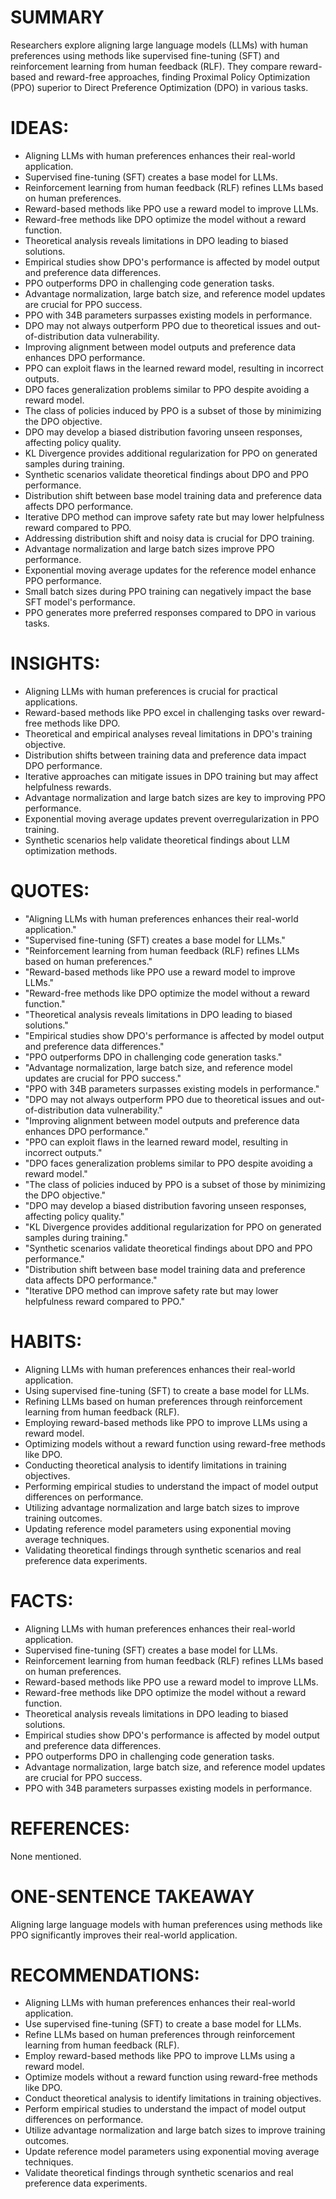 # SUMMARY
Researchers explore aligning large language models (LLMs) with human preferences using methods like supervised fine-tuning (SFT) and reinforcement learning from human feedback (RLF). They compare reward-based and reward-free approaches, finding Proximal Policy Optimization (PPO) superior to Direct Preference Optimization (DPO) in various tasks.

# IDEAS:
- Aligning LLMs with human preferences enhances their real-world application.
- Supervised fine-tuning (SFT) creates a base model for LLMs.
- Reinforcement learning from human feedback (RLF) refines LLMs based on human preferences.
- Reward-based methods like PPO use a reward model to improve LLMs.
- Reward-free methods like DPO optimize the model without a reward function.
- Theoretical analysis reveals limitations in DPO leading to biased solutions.
- Empirical studies show DPO's performance is affected by model output and preference data differences.
- PPO outperforms DPO in challenging code generation tasks.
- Advantage normalization, large batch size, and reference model updates are crucial for PPO success.
- PPO with 34B parameters surpasses existing models in performance.
- DPO may not always outperform PPO due to theoretical issues and out-of-distribution data vulnerability.
- Improving alignment between model outputs and preference data enhances DPO performance.
- PPO can exploit flaws in the learned reward model, resulting in incorrect outputs.
- DPO faces generalization problems similar to PPO despite avoiding a reward model.
- The class of policies induced by PPO is a subset of those by minimizing the DPO objective.
- DPO may develop a biased distribution favoring unseen responses, affecting policy quality.
- KL Divergence provides additional regularization for PPO on generated samples during training.
- Synthetic scenarios validate theoretical findings about DPO and PPO performance.
- Distribution shift between base model training data and preference data affects DPO performance.
- Iterative DPO method can improve safety rate but may lower helpfulness reward compared to PPO.
- Addressing distribution shift and noisy data is crucial for DPO training.
- Advantage normalization and large batch sizes improve PPO performance.
- Exponential moving average updates for the reference model enhance PPO performance.
- Small batch sizes during PPO training can negatively impact the base SFT model's performance.
- PPO generates more preferred responses compared to DPO in various tasks.

# INSIGHTS:
- Aligning LLMs with human preferences is crucial for practical applications.
- Reward-based methods like PPO excel in challenging tasks over reward-free methods like DPO.
- Theoretical and empirical analyses reveal limitations in DPO's training objective.
- Distribution shifts between training data and preference data impact DPO performance.
- Iterative approaches can mitigate issues in DPO training but may affect helpfulness rewards.
- Advantage normalization and large batch sizes are key to improving PPO performance.
- Exponential moving average updates prevent overregularization in PPO training.
- Synthetic scenarios help validate theoretical findings about LLM optimization methods.

# QUOTES:
- "Aligning LLMs with human preferences enhances their real-world application."
- "Supervised fine-tuning (SFT) creates a base model for LLMs."
- "Reinforcement learning from human feedback (RLF) refines LLMs based on human preferences."
- "Reward-based methods like PPO use a reward model to improve LLMs."
- "Reward-free methods like DPO optimize the model without a reward function."
- "Theoretical analysis reveals limitations in DPO leading to biased solutions."
- "Empirical studies show DPO's performance is affected by model output and preference data differences."
- "PPO outperforms DPO in challenging code generation tasks."
- "Advantage normalization, large batch size, and reference model updates are crucial for PPO success."
- "PPO with 34B parameters surpasses existing models in performance."
- "DPO may not always outperform PPO due to theoretical issues and out-of-distribution data vulnerability."
- "Improving alignment between model outputs and preference data enhances DPO performance."
- "PPO can exploit flaws in the learned reward model, resulting in incorrect outputs."
- "DPO faces generalization problems similar to PPO despite avoiding a reward model."
- "The class of policies induced by PPO is a subset of those by minimizing the DPO objective."
- "DPO may develop a biased distribution favoring unseen responses, affecting policy quality."
- "KL Divergence provides additional regularization for PPO on generated samples during training."
- "Synthetic scenarios validate theoretical findings about DPO and PPO performance."
- "Distribution shift between base model training data and preference data affects DPO performance."
- "Iterative DPO method can improve safety rate but may lower helpfulness reward compared to PPO."

# HABITS:
- Aligning LLMs with human preferences enhances their real-world application.
- Using supervised fine-tuning (SFT) to create a base model for LLMs.
- Refining LLMs based on human preferences through reinforcement learning from human feedback (RLF).
- Employing reward-based methods like PPO to improve LLMs using a reward model.
- Optimizing models without a reward function using reward-free methods like DPO.
- Conducting theoretical analysis to identify limitations in training objectives.
- Performing empirical studies to understand the impact of model output differences on performance.
- Utilizing advantage normalization and large batch sizes to improve training outcomes.
- Updating reference model parameters using exponential moving average techniques.
- Validating theoretical findings through synthetic scenarios and real preference data experiments.

# FACTS:
- Aligning LLMs with human preferences enhances their real-world application.
- Supervised fine-tuning (SFT) creates a base model for LLMs.
- Reinforcement learning from human feedback (RLF) refines LLMs based on human preferences.
- Reward-based methods like PPO use a reward model to improve LLMs.
- Reward-free methods like DPO optimize the model without a reward function.
- Theoretical analysis reveals limitations in DPO leading to biased solutions.
- Empirical studies show DPO's performance is affected by model output and preference data differences.
- PPO outperforms DPO in challenging code generation tasks.
- Advantage normalization, large batch size, and reference model updates are crucial for PPO success.
- PPO with 34B parameters surpasses existing models in performance.

# REFERENCES:
None mentioned.

# ONE-SENTENCE TAKEAWAY
Aligning large language models with human preferences using methods like PPO significantly improves their real-world application.

# RECOMMENDATIONS:
- Aligning LLMs with human preferences enhances their real-world application.
- Use supervised fine-tuning (SFT) to create a base model for LLMs.
- Refine LLMs based on human preferences through reinforcement learning from human feedback (RLF).
- Employ reward-based methods like PPO to improve LLMs using a reward model.
- Optimize models without a reward function using reward-free methods like DPO.
- Conduct theoretical analysis to identify limitations in training objectives.
- Perform empirical studies to understand the impact of model output differences on performance.
- Utilize advantage normalization and large batch sizes to improve training outcomes.
- Update reference model parameters using exponential moving average techniques.
- Validate theoretical findings through synthetic scenarios and real preference data experiments.
